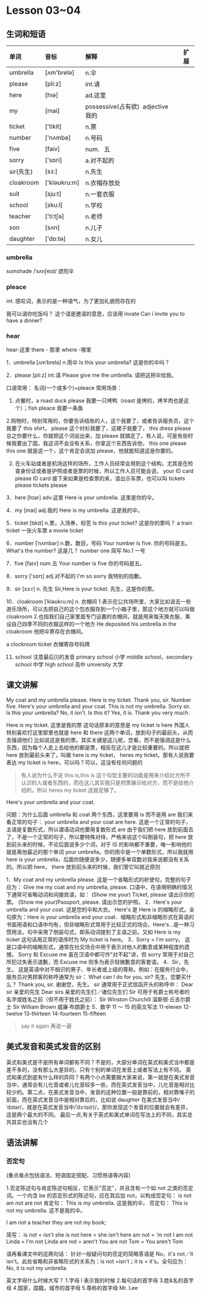# Lesson 03~04

## 生词和短语

| 单词      | 音标           | 解释                                | 扩展 |
| :-------- | :------------- | :---------------------------------- | ---- |
| umbrella  | \[ʌm'brelə]    | n.伞                                |
| please    | \[pli\:z]      | int.请                              |
| here      | \[hıə]         | ad.这里                             |
| my        | \[mai]         | possessive(占有欲)  adjective  我的 |
| ticket    | \['tikit]      | n.票                                |
| number    | \['nʌmbə]      | n.号码                              |
| five      | \[faiv]        | num.   五                           |
| sorry     | \['sɒri]       | a.对不起的                          |
| sir(先生) | \[sз:]         | n.先生                              |
| cloakroom | \['kləʊkru\:m] | n.衣帽存放处                        |
| suit      | \[sju\:t]      | n.一套衣服                          |
| school    | \[sku\:l]      | n.学校                              |
| teacher   | \['ti\:tʃə]    | n.老师                              |
| son       | \[sʌn]         | n.儿子                              |
| daughter  | \['dɒ\:tə]     | n.女儿                              |

### umbrella

sumshade /ˈsʌnʃeɪd/ 遮阳伞

### pleace

int. 感叹词，表示的是一种语气，为了更加礼貌而存在的

我可以请你吃饭吗？ 这个请是邀请的意思，应该用 invate
Can i invite you to have a dinner?

### hear

hear-这里
there - 那里
where -哪里

1．umbrella [ʌmˈbrelə]
n.雨伞
Is this your umbrella?
这是你的伞吗？

2．please [pli:z]
int.请
Please give me the umbrella.
请把这把伞给我。

口语常用： 名词(一个或多个)+pleace
常用场景：

1.  点餐时，a roast duck please 我要一只烤鸭（roast 是烤的，烤羊肉也是这个）；fish pleace 我要一条鱼

2.购物时，特别常用的，你要告诉结账的人，这个我要了，或者告诉服务员，这个我要了
this shirt， please 这个衬衫我要了，这裙子我要了， this dress please 总之你要什么，你就把这个词说出来，加 please 就搞定了。有人说，可是有些时候我要出了国，我这词不会没有关系，你拿这个东西告诉他， this one please this one 就是这一个，这个肯定会说加 please，他就能知道这是你要的。

2. 在火车站或者是机场这样的场所，工作人员经常会用到这个结构，尤其是在检查身份证或者是护照或者是票的时候，所以工作人员可能会说， your ID card please ID card 接下来如果是检查票的来，请出示车票，也可以叫 tickets please tickets please

3．here [hɪər]
adv.这里
Here is your umbrella.
这里是你的伞。

4．my [maɪ]
adj.我的
Here is my umbrella.
这是我的伞。

5．ticket [tɪkɪt]
n.票，入场券，标签
Is this your ticket?
这是你的票吗？
a train ticket
一张火车票
a movie ticket

6．number [ˈnʌmbər]
n.数，数目，号码
Your number is five.
你的号码是五。
What's the number?
这是几？
number one 简写 No.1
一号

7．five [faɪv]
num.五
Your number is five
你的号码是五。

8．sorry ['sɒrɪ]
adj.对不起的
I'm so sorry
我特别的抱歉。

9．sir [sɜ:r]
n. 先生
Sir,Here is your ticket.
先生，这是你的票。

10．cloakroom [ˈkləʊkru:m]
n. 衣帽间 1.表示在公共场所里，大家比如说去一些游乐场所，可以去把自己的这个包衣服存到一个小箱子里，那这个地方就可以叫做 cloakroom 2.也指我们自己家里面专门设置的衣帽间，就是用来每天换衣服，乘设自己四季不同的衣服这样的一个地方
He deposited his umbrella in the cloakroom
他把伞寄存在衣帽间。

a clockroom ticket 衣帽寄存号码牌

11. school
    注意最后[l]的发音
    primary school 小学
    middle school，secondary school 中学
    high school 高中
    university 大学

## 课文讲解

My coat and my umbrella please.
Here is my ticket.
Thank you, sir.
Number five.
Here's your umbrella and your coat.
This is not my umbrella.
Sorry sir.
Is this your umbrella?
No, it isn't.
Is this it?
Yes, it is.
Thank you very much.

Here is my ticket.
这里是我的票
这句话原本的意思是 my ticket is here
外国人特别喜欢打这里那里也就是 here 和 there 这两个单词，放到句子的最前头，从而去强调他们
比如说这是我的票。其实关键是这儿呢，您看，而不是强调这是什么东西，因为每个人走上去给他的都是票，相反在这儿才是比较重要的。所以就把 here 放到最前头来了，叫做 here is my ticket， heres my ticket。那有人说我要表达 my ticket is here，可以吗？可以，这没有任何问题的

> 有人说为什么不说 this is,this is 这个句型主要的功能是用来介绍对方所不认识的人或者东西的，而在这儿其实我只是把票展示给对方，而不是给他介绍的，所以 heres my ticket 这就足够了。

Here's your umbrella and your coat.

问题：为什么后面 umbrella 和 coat 两个东西，这里要用 is 而不是用 are
我们来看正常的句子：
your umbrella and your coat are here.
这是一个正常的句子，主语是复数形式，所以谓语动词也要用复数形式 are
由于我们把 here 放到前面去了，不是一个正常的句子，所以要特殊对待，严格来说这个叫倒装句，把 here 放到前头来的时候，不论后面说多少个词，对于 IS 的影响都不重要，唯一影响他的就是离他最近的那个单词 your umbrella。你的雨伞是一个单数形式，所以我就用 here is your umbrella，后面你随便说多少，随便多单双数对我来说都没有关系的。所以把 here， there 放到前头来的时候，我们管它叫就近原则

1．My coat and my umbrella please.
这是一个省略形式的祈使句，完整的句子应为：
Give me my coat and my umbrella, please.
口语中，在语境明确的情况下通常可省略动词和间接宾语，如：
(Show me your) Ticket, please
请出示你的票。
(Show me your)Passport, please.
请出示您的护照。
2．Here's your umbrella and your coat. 这是您的伞和大衣。
Here's 是 Here is 的缩略形式。全句原为：Here is your umbrella and your coat．缩略形式和非缩略形式在英语的书面用语和口语中均有，但非缩略形式常用于比较正式的场合。Here's…是一种习惯用法，句中采用了倒装句式，即系动词提到了主语之前。又如 Here is my ticket 这句话用正常的语序时为 My ticket is here。
3．Sorry = I'm sorry。
这是口语中的缩略形式，通常在社交场合中用于表示对他人的歉意或某种程度的遗憾。
Sorry 和 Excuse me 虽在汉语中都可作"对不起"讲，但 sorry 常用于对自己所犯过失表示道歉，而 Excuse me 则多为表示轻微歉意的客套语。
4．Sir，先生。
这是英语中对不相识的男子、年长者或上级的尊称。例如：在服务行业中，服务员对男顾客的称呼通常为 sir：
What can I do for you, sir?
先生，您要买什么？
Thank you, sir.
谢谢您，先生。
sir 通常用于正式信函开头的称呼中：
Dear sir
亲爱的先生
Dear sirs 亲爱的先生们／诸位先生们
Sir 可用于有爵士称号者的名字或姓名之前（但不用于姓氏之前）：
Sir Winston Churchill 温斯顿·丘吉尔爵士
Sir William Brown 威廉·布朗爵士
5．数字 11 ～ 15 的英文写法
11-eleven 12-twelve 13-thirteen
14-fourteen 15-fifteen

> say it again 再说一遍

## 美式发音和英式发音的区别

英式和美式是不是所有单词都有不同？不是的，大部分单词在英式和美式当中都是差不多的，没有那么大差异的，只有个别的单词在发音上或者写法上有不同。
英式和美式到底有什么样的异同？有两个小点需要跟大家来说，第一就是在美式发音当中，通常会有儿化音或者儿化音较多一些，而在英式发音当中，儿化音是相对比较少的。第二点，在美式发音当中，发音的这种位置一般是靠前的，相对靠嗓子的前面，而在英式发音当中是相对靠后的，比如说 daughter 在美式发音当中/ˈdɔtər/，就是在英式发音当中/ˈdɔːtə(r)/，那你发现这个发音的位置就会有差异，这是两个最大的不同。
最后一点,有关于英式和美式单词在写法上的不同，其实总共其实也没有几个

## 语法讲解

### 否定句

(重点难点包括语法、短语固定搭配、习惯用语等内容)

1.否定陈述句与肯定陈述句相反，它表示"否定"，并且含有一个如 not 之类的否定词。一个内含 be 的否定形式的陈述句，应在其后加 not，以构成否定句：
is not
am not
are not
肯定句：
This is my umbrella.
这是我的伞。
否定句：
This is not my umbrella.
这不是我的伞。

I am not a teacher
they are not my book;

简写：
is not = isn't she is not here = she isn't here
am not = ‘m not I am not Linda = I'm not Linda
are not = aren't You are not Tom = You aren't Tom

请再看课文中的这两句话：
针对一般疑问句的否定的简略答语是 No，it's not／it isn't。此处省略和非省略形式的关系为：is not =isn't；it is = it's。全句应为：
No, it is not my umbrella.

英文字母什么时候大写？ 1.字母 I 表示我的时候 2.每句话的首字母 3.姓&名的首字母 4.国家，国籍，城市的首字母 5.尊称的首字母 Mr. Lee
